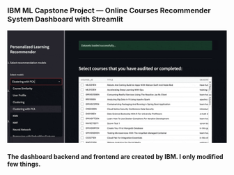 ### IBM ML Capstone Project — Online Courses Recommender System Dashboard with Streamlit
<p align="center">
  <img src="https://github.com/KAFSALAH/IBM_MachineLearning/blob/main/06%20-%20Recommender%20Systems/L%20-%20Streamlit%20-%20RecommenderSystem/model_gif.gif" width="750">
</p>

#### The dashboard backend and frontend are created by IBM. I only modified few things.
